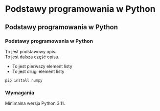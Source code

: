 # **Podstawy programowania w Python**
## **Podstawy programowania w Python**
### **Podstawy programowania w Python**

To jest podstawowy opis.  
To jest dalsza część opisu.

- To jest pierwszy element listy  
- To jest drugi element listy  

```shell
pip install numpy
```
### **Wymagania**
Minimalna wersja Python 3.11.
